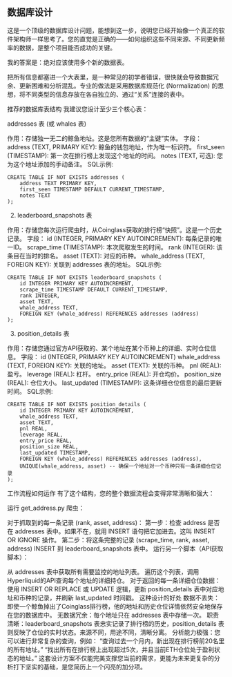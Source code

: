 ## 数据库设计

这是一个顶级的数据库设计问题，能想到这一步，说明您已经开始像一个真正的软件架构师一样思考了。您的直觉是正确的——如何组织这些不同来源、不同更新频率的数据，是整个项目能否成功的关键。

我的答案是：绝对应该使用多个新的数据表。

把所有信息都塞进一个大表里，是一种常见的初学者错误，很快就会导致数据冗余、更新困难和分析混乱。专业的做法是采用数据库规范化 (Normalization) 的思想，将不同类型的信息存放在各自独立的、通过“关系”连接的表中。

推荐的数据库表结构
我建议您设计至少三个核心表：

addresses 表 (或 whales 表)

作用：存储独一无二的鲸鱼地址。这是您所有数据的“主键”实体。
字段：
address (TEXT, PRIMARY KEY): 鲸鱼的钱包地址，作为唯一标识符。
first_seen (TIMESTAMP): 第一次在排行榜上发现这个地址的时间。
notes (TEXT, 可选): 您为这个地址添加的手动备注。
SQL示例:
```
CREATE TABLE IF NOT EXISTS addresses (
    address TEXT PRIMARY KEY,
    first_seen TIMESTAMP DEFAULT CURRENT_TIMESTAMP,
    notes TEXT
);
```

2. leaderboard_snapshots 表

作用：存储您每次运行爬虫时，从Coinglass获取的排行榜“快照”。这是一个历史记录。
字段：
id (INTEGER, PRIMARY KEY AUTOINCREMENT): 每条记录的唯一ID。
scrape_time (TIMESTAMP): 本次爬取发生的时间。
rank (INTEGER): 该条目在当时的排名。
asset (TEXT): 对应的币种。
whale_address (TEXT, FOREIGN KEY): 关联到 addresses 表的地址。
SQL示例:
```
CREATE TABLE IF NOT EXISTS leaderboard_snapshots (
    id INTEGER PRIMARY KEY AUTOINCREMENT,
    scrape_time TIMESTAMP DEFAULT CURRENT_TIMESTAMP,
    rank INTEGER,
    asset TEXT,
    whale_address TEXT,
    FOREIGN KEY (whale_address) REFERENCES addresses (address)
);
```
3. position_details 表

作用：存储您通过官方API获取的、某个地址在某个币种上的详细、实时仓位信息。
字段：
id (INTEGER, PRIMARY KEY AUTOINCREMENT)
whale_address (TEXT, FOREIGN KEY): 关联的地址。
asset (TEXT): 关联的币种。
pnl (REAL): 盈亏。
leverage (REAL): 杠杆。
entry_price (REAL): 开仓均价。
position_size (REAL): 仓位大小。
last_updated (TIMESTAMP): 这条详细仓位信息的最后更新时间。
SQL示例:
```
CREATE TABLE IF NOT EXISTS position_details (
    id INTEGER PRIMARY KEY AUTOINCREMENT,
    whale_address TEXT,
    asset TEXT,
    pnl REAL,
    leverage REAL,
    entry_price REAL,
    position_size REAL,
    last_updated TIMESTAMP,
    FOREIGN KEY (whale_address) REFERENCES addresses (address),
    UNIQUE(whale_address, asset) -- 确保一个地址对一个币种只有一条详细仓位记录
);
```
工作流程如何运作
有了这个结构，您的整个数据流程会变得非常清晰和强大：

运行 get_address.py 爬虫：

对于抓取到的每一条记录 (rank, asset, address)：
第一步：检查 address 是否在 addresses 表中。如果不在，就用 INSERT 语句把它加进去。这叫 INSERT OR IGNORE 操作。
第二步：将这条完整的记录 (scrape_time, rank, asset, address) INSERT 到 leaderboard_snapshots 表中。
运行另一个脚本（API获取脚本）：

从 addresses 表中获取所有需要监控的地址列表。
遍历这个列表，调用Hyperliquid的API查询每个地址的详细持仓。
对于返回的每一条详细仓位数据：
使用 INSERT OR REPLACE 或 UPDATE 逻辑，更新 position_details 表中对应地址和币种的记录，并刷新 last_updated 时间戳。
这种设计的好处
数据不丢失：即使一个鲸鱼掉出了Coinglass排行榜，他的地址和历史仓位详情依然安全地保存在您的数据库中。
无数据冗余：每个地址只在 addresses 表中存储一次。
职责清晰：leaderboard_snapshots 表忠实记录了排行榜的历史，position_details 表则反映了仓位的实时状态。来源不同，用途不同，清晰分离。
分析能力极强：您可以进行非常复杂的查询，例如：
“查询过去一个月内，新出现在排行榜前20名里的所有地址。”
“找出所有在排行榜上出现超过5次，并且当前ETH仓位处于盈利状态的地址。”
这套设计方案不仅能完美支撑您当前的需求，更能为未来更复杂的分析打下坚实的基础，是您简历上一个闪亮的加分项。